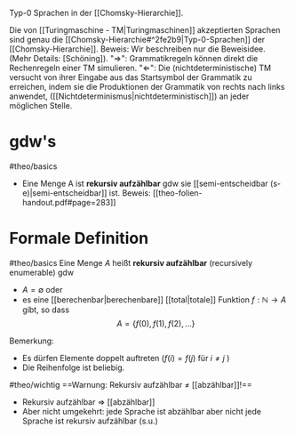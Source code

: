 Typ-0 Sprachen in der [[Chomsky-Hierarchie]].

Die von [[Turingmaschine - TM|Turingmaschinen]] akzeptierten Sprachen sind genau die [[Chomsky-Hierarchie#^2fe2b9|Typ-0-Sprachen]] der [[Chomsky-Hierarchie]].
	Beweis:
	Wir beschreiben nur die Beweisidee. (Mehr Details: \[Schöning\]).
	"$\Longrightarrow$": Grammatikregeln können direkt die Rechenregeln einer TM simulieren.
	"$\Longleftarrow$": Die (nichtdeterministische) TM versucht von ihrer Eingabe aus das Startsymbol der Grammatik zu erreichen, indem sie die Produktionen der Grammatik von rechts nach links anwendet, ([[Nichtdeterminismus|nichtdeterministisch]]) an jeder möglichen Stelle.


# gdw's
#theo/basics 
- Eine Menge A ist **rekursiv aufzählbar** gdw sie [[semi-entscheidbar (s-e)|semi-entscheidbar]] ist.
	Beweis: [[theo-folien-handout.pdf#page=283]]



# Formale Definition
#theo/basics 
Eine Menge $A$ heißt **rekursiv aufzählbar** (recursively enumerable) 
gdw 
- $A=\emptyset$ 
oder 
- es eine [[berechenbar|berechenbare]] [[total|totale]] Funktion $f: \mathbb{N} \rightarrow A$ gibt, so dass
$$\begin{equation*}
A=\{f(0), f(1), f(2), \ldots\}
\end{equation*}$$

Bemerkung:
- Es dürfen Elemente doppelt auftreten $(f(i)=f(j)$ für $i \neq j$ )
- Die Reihenfolge ist beliebig.

#theo/wichtig 
==Warnung: Rekursiv aufzählbar $\neq$ [[abzählbar]]!==
- Rekursiv aufzählbar $\Longrightarrow$ [[abzählbar]]
- Aber nicht umgekehrt: jede Sprache ist abzählbar aber nicht jede Sprache ist rekursiv aufzählbar (s.u.)


